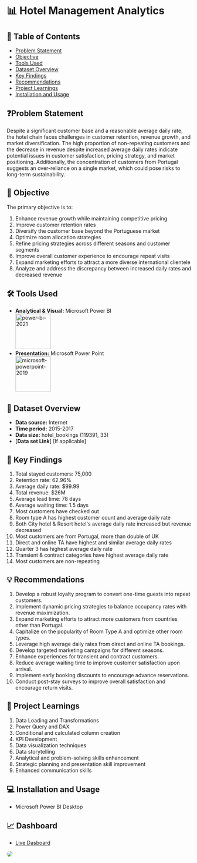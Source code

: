 # 📊 Hotel Management Analytics

## 📕 Table of Contents
- [Problem Statement](#-problem-statement)
- [Objective](#-objective)
- [Tools Used](#%EF%B8%8F-tools-used)
- [Dataset Overview](#-dataset-overview)
- [Key Findings](#-key-findings)
- [Recommendations](#-recommendations)
- [Project Learnings](#-project-learnings)
- [Installation and Usage](#-installation-and-usage)

## ❓Problem Statement
Despite a significant customer base and a reasonable average daily rate, the hotel chain faces challenges in customer retention, revenue growth, and market diversification. The high proportion of non-repeating customers and the decrease in revenue despite increased average daily rates indicate potential issues in customer satisfaction, pricing strategy, and market positioning. Additionally, the concentration of customers from Portugal suggests an over-reliance on a single market, which could pose risks to long-term sustainability.

## 🎯 Objective
The primary objective is to:
1. Enhance revenue growth while maintaining competitive pricing
2. Improve customer retention rates
3. Diversify the customer base beyond the Portuguese market
4. Optimize room allocation strategies
5. Refine pricing strategies across different seasons and customer segments
6. Improve overall customer experience to encourage repeat visits
7. Expand marketing efforts to attract a more diverse international clientele
8. Analyze and address the discrepancy between increased daily rates and decreased revenue

## 🛠️ Tools Used
- **Analytical & Visual:**  Microsoft Power BI\
  <img width="96" height="96" src="https://img.icons8.com/fluency/96/power-bi-2021.png" alt="power-bi-2021"/>
- **Presentation:** Microsoft Power Point\
  <img width="96" height="96" src="https://img.icons8.com/fluency/96/microsoft-powerpoint-2019.png" alt="microsoft-powerpoint-2019"/>

## 📅 Dataset Overview
- **Data source:** Internet
- **Time period:**  2015-2017
- **Data size:** hotel_bookings (119391, 33) 
- [**Data set Link**] [If applicable]

## 🔎 Key Findings
1. Total stayed customers: 75,000
2. Retention rate: 62.96%
3. Average daily rate: $99.99
4. Total revenue: $26M
5. Average lead time: 78 days
6. Average waiting time: 1.5 days
7. Most customers have checked out
8. Room type A has highest customer count and average daily rate
9. Both City hotel & Resort hotel's average daily rate increased but revenue decreased
10. Most customers are from Portugal, more than double of UK
11. Direct and online TA have highest and similar average daily rates
12. Quarter 3 has highest average daily rate
13. Transient & contract categories have highest average daily rate
14. Most customers are non-repeating

## 💡 Recommendations
1. Develop a robust loyalty program to convert one-time guests into repeat customers.
2. Implement dynamic pricing strategies to balance occupancy rates with revenue maximization.
3. Expand marketing efforts to attract more customers from countries other than Portugal.
4. Capitalize on the popularity of Room Type A and optimize other room types.
5. Leverage high average daily rates from direct and online TA bookings.
6. Develop targeted marketing campaigns for different seasons.
7. Enhance experiences for transient and contract customers.
8. Reduce average waiting time to improve customer satisfaction upon arrival.
9. Implement early booking discounts to encourage advance reservations.
10. Conduct post-stay surveys to improve overall satisfaction and encourage return visits.

## 🧠 Project Learnings
1. Data Loading and Transformations
2. Power Query and DAX
3. Conditional and calculated column creation
4. KPI Development
5. Data visualization techniques
6. Data storytelling
7. Analytical and problem-solving skills enhancement
8. Strategic planning and presentation skill improvement
9. Enhanced communication skills

## 💻 Installation and Usage
- Microsoft Power BI Desktop

## 📈 Dashboard
- [Live Dasboard](https://app.powerbi.com/view?r=eyJrIjoiZjk4YmZhZGMtYzQyNC00NDZlLWFkNjktY2FkYmQ5OGQ1NGI4IiwidCI6ImM2ZTU0OWIzLTVmNDUtNDAzMi1hYWU5LWQ0MjQ0ZGM1YjJjNCJ9&embedImagePlaceholder=true)
<img style="border-radius:25px;" src="https://github.com/amanat-mahmud/E-commerce_sales_analysis/blob/main/dashboard_ss.png">
